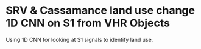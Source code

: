 # SRV & Cassamance land use change 1D CNN on S1 from VHR Objects

Using 1D CNN for looking at S1 signals to identify land use.